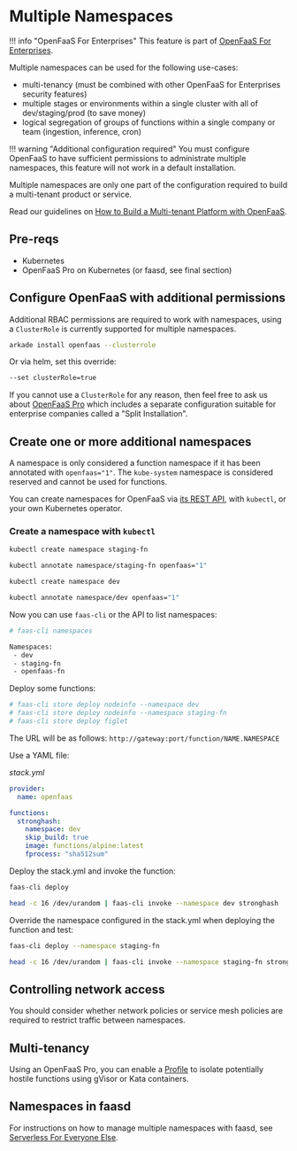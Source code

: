 # Multiple Namespaces

!!! info "OpenFaaS For Enterprises"
    This feature is part of [OpenFaaS For Enterprises](/openfaas-pro/introduction).

Multiple namespaces can be used for the following use-cases:

* multi-tenancy (must be combined with other OpenFaaS for Enterprises security features)
* multiple stages or environments within a single cluster with all of dev/staging/prod (to save money)
* logical segregation of groups of functions within a single company or team (ingestion, inference, cron)

!!! warning "Additional configuration required"
    You must configure OpenFaaS to have sufficient permissions to administrate multiple namespaces, this feature will not work in a default installation.

Multiple namespaces are only one part of the configuration required to build a multi-tenant product or service.

Read our guidelines on [How to Build a Multi-tenant Platform with OpenFaaS](https://www.openfaas.com/blog/build-a-multi-tenant-functions-platform/).

## Pre-reqs

* Kubernetes
* OpenFaaS Pro on Kubernetes (or faasd, see final section)

## Configure OpenFaaS with additional permissions

Additional RBAC permissions are required to work with namespaces, using a `ClusterRole` is currently supported for multiple namespaces.

```sh
arkade install openfaas --clusterrole
```

Or via helm, set this override:

```sh
--set clusterRole=true
```

If you cannot use a `ClusterRole` for any reason, then feel free to ask us about [OpenFaaS Pro](https://openfaas.com/support/) which includes a separate configuration suitable for enterprise companies called a "Split Installation".

## Create one or more additional namespaces

A namespace is only considered a function namespace if it has been annotated with `openfaas="1"`. The `kube-system` namespace is considered reserved and cannot be used for functions.

You can create namespaces for OpenFaaS via [its REST API](https://docs.openfaas.com/reference/rest-api/), with `kubectl`, or your own Kubernetes operator.

### Create a namespace with `kubectl`

```sh
kubectl create namespace staging-fn

kubectl annotate namespace/staging-fn openfaas="1"

kubectl create namespace dev

kubectl annotate namespace/dev openfaas="1"
```

Now you can use `faas-cli` or the API to list namespaces:

```sh
# faas-cli namespaces

Namespaces:
 - dev
 - staging-fn
 - openfaas-fn
```

Deploy some functions:

```sh
# faas-cli store deploy nodeinfo --namespace dev
# faas-cli store deploy nodeinfo --namespace staging-fn
# faas-cli store deploy figlet
```

The URL will be as follows: `http://gateway:port/function/NAME.NAMESPACE`

Use a YAML file:

*stack.yml*

```yaml
provider:
  name: openfaas

functions:
  stronghash:
    namespace: dev
    skip_build: true
    image: functions/alpine:latest
    fprocess: "sha512sum"
```

Deploy the stack.yml and invoke the function:

```sh
faas-cli deploy

head -c 16 /dev/urandom | faas-cli invoke --namespace dev stronghash
```

Override the namespace configured in the stack.yml when deploying the function and test:

```sh
faas-cli deploy --namespace staging-fn

head -c 16 /dev/urandom | faas-cli invoke --namespace staging-fn stronghash
```

## Controlling network access

You should consider whether network policies or service mesh policies are required to restrict traffic between namespaces.

## Multi-tenancy

Using an OpenFaaS Pro, you can enable a [Profile](/reference/profiles) to isolate potentially hostile functions using gVisor or Kata containers.

## Namespaces in faasd

For instructions on how to manage multiple namespaces with faasd, see [Serverless For Everyone Else](https://openfaas.gumroad.com/l/serverless-for-everyone-else).
